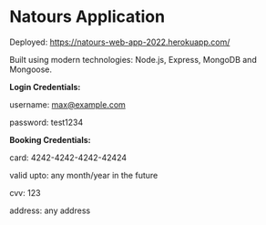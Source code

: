 # Natours Application

Deployed: https://natours-web-app-2022.herokuapp.com/

Built using modern technologies: Node.js, Express, MongoDB and Mongoose.

**Login Credentials:**

username: max@example.com

password: test1234

**Booking Credentials:**

card: 4242-4242-4242-42424

valid upto: any month/year in the future

cvv: 123

address: any address
